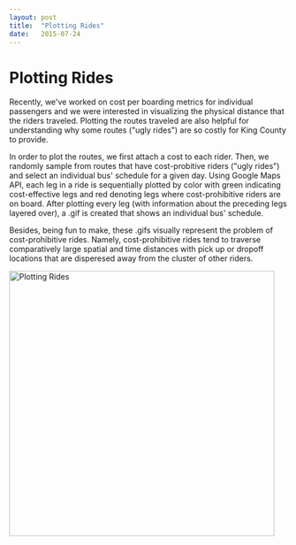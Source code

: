 ```yaml
---
layout: post
title:  "Plotting Rides"
date:   2015-07-24
---
```


# Plotting Rides

Recently, we've worked on cost per boarding metrics for individual passengers and
we were interested in visualizing the physical distance that the riders traveled.
Plotting the routes traveled are also helpful for understanding why some routes 
("ugly rides") are so costly for King County to provide. 


In order to plot the routes, we first attach a cost to each rider. Then, we randomly
sample from routes that have cost-probitive riders ("ugly rides") and select an
individual bus' schedule for a given day. Using Google Maps API, each leg in a ride
is sequentially plotted by color with green indicating cost-effective legs and red
denoting legs where cost-prohibitive riders are on board. After plotting every leg
(with information about the preceding legs layered over), a .gif is created that
shows an individual bus' schedule.

Besides, being fun to make, these .gifs visually represent the problem of cost-prohibitive 
rides. Namely, cost-prohibitive rides tend to traverse comparatively large spatial
and time distances with pick up or dropoff locations that are
disperesed away from the cluster of other riders.

<img src="/main_repo/images/15-03-25_BusRun1086.gif" alt = "Plotting Rides" style="width:480px;">
 
